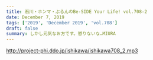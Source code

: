 ```yaml
---
title: 石川・ホンマ・ぶるんのBe-SIDE Your Life! vol.708-2
date: December 7, 2019
tags: ['2019', 'December 2019', 'vol.708']
draft: false
summary: しかし元気なお方です。懲りないな…MIURA
---
```


http://project-phi.ddo.jp/ishikawa/ishikawa708_2.mp3